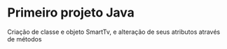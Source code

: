 # Primeiro projeto Java

Criação de classe e objeto SmartTv, e alteração de seus atributos através de métodos